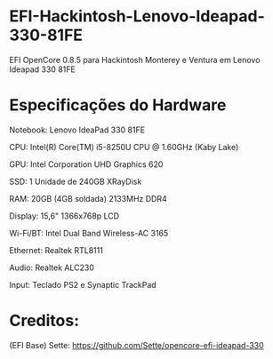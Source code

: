 # EFI-Hackintosh-Lenovo-Ideapad-330-81FE
EFI OpenCore 0.8.5 para Hackintosh Monterey e Ventura em Lenovo Ideapad 330 81FE

# Especificações do Hardware

Notebook: Lenovo IdeaPad 330 81FE

CPU: Intel(R) Core(TM) i5-8250U CPU @ 1.60GHz (Kaby Lake)

GPU: Intel Corporation UHD Graphics 620

SSD: 1 Unidade de 240GB XRayDisk

RAM: 20GB (4GB soldada) 2133MHz DDR4

Display: 15,6" 1366x768p LCD

Wi-Fi/BT: Intel Dual Band Wireless-AC 3165

Ethernet: Realtek RTL8111

Audio: Realtek ALC230

Input: Teclado PS2 e Synaptic TrackPad

# Creditos:
(EFI Base) Sette:
https://github.com/Sette/opencore-efi-ideapad-330
